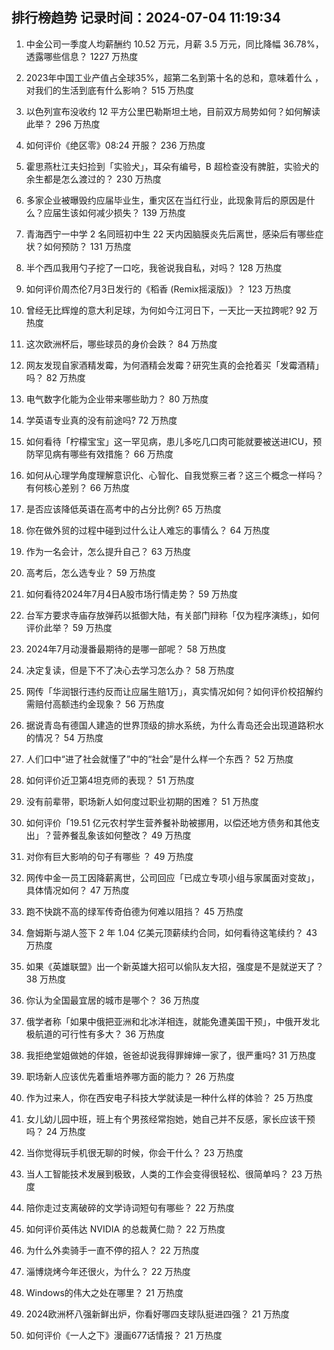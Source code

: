 
## 排行榜趋势 记录时间：2024-07-04 11:19:34
  
  1. 中金公司一季度人均薪酬约 10.52 万元，月薪 3.5 万元，同比降幅 36.78%，透露哪些信息？ 1227 万热度
    
  2. 2023年中国工业产值占全球35%，超第二名到第十名的总和，意味着什么 ，对我们的生活到底有什么影响？ 515 万热度
    
  3. 以色列宣布没收约 12 平方公里巴勒斯坦土地，目前双方局势如何？如何解读此举？ 296 万热度
    
  4. 如何评价《绝区零》08:24 开服？ 236 万热度
    
  5. 霍思燕杜江夫妇捡到「实验犬」，耳朵有编号，B 超检查没有脾脏，实验犬的余生都是怎么渡过的？ 230 万热度
    
  6. 多家企业被曝毁约应届毕业生，重灾区在当红行业，此现象背后的原因是什么？应届生该如何减少损失？ 139 万热度
    
  7. 青海西宁一中学 2 名同班初中生 22 天内因脑膜炎先后离世，感染后有哪些症状？如何预防？ 131 万热度
    
  8. 半个西瓜我用勺子挖了一口吃，我爸说我自私，对吗？ 128 万热度
    
  9. 如何评价周杰伦7月3日发行的《稻香 (Remix摇滚版)》？ 123 万热度
    
  10. 曾经无比辉煌的意大利足球，为何如今江河日下，一天比一天拉跨呢? 92 万热度
    
  11. 这次欧洲杯后，哪些球员的身价会跌？ 84 万热度
    
  12. 网友发现自家酒精发霉，为何酒精会发霉？研究生真的会抢着买「发霉酒精」吗？ 82 万热度
    
  13. 电气数字化能为企业带来哪些助力？ 80 万热度
    
  14. 学英语专业真的没有前途吗? 72 万热度
    
  15. 如何看待「柠檬宝宝」这一罕见病，患儿多吃几口肉可能就要被送进ICU，预防罕见病有哪些有效措施？ 66 万热度
    
  16. 如何从心理学角度理解意识化、心智化、自我觉察三者？这三个概念一样吗？有何核心差别？ 66 万热度
    
  17. 是否应该降低英语在高考中的占分比例? 65 万热度
    
  18. 你在做外贸的过程中碰到过什么让人难忘的事情么？ 64 万热度
    
  19. 作为一名会计，怎么提升自己？ 63 万热度
    
  20. 高考后，怎么选专业？ 59 万热度
    
  21. 如何看待2024年7月4日A股市场行情走势？ 59 万热度
    
  22. 台军方要求寺庙存放弹药以抵御大陆，有关部门辩称「仅为程序演练」，如何评价此举？ 59 万热度
    
  23. 2024年7月动漫番最期待的是哪一部呢？ 58 万热度
    
  24. 决定复读，但是下不了决心去学习怎么办？ 58 万热度
    
  25. 网传「华润银行违约反而让应届生赔1万」，真实情况如何？如何评价校招解约需赔付高额违约金现象？ 56 万热度
    
  26. 据说青岛有德国人建造的世界顶级的排水系统，为什么青岛还会出现道路积水的情况？ 54 万热度
    
  27. 人们口中“进了社会就懂了”中的“社会”是什么样一个东西？ 52 万热度
    
  28. 如何评价近卫第4坦克师的表现？ 51 万热度
    
  29. 没有前辈带，职场新人如何度过职业初期的困难？ 51 万热度
    
  30. 如何评价「19.51 亿元农村学生营养餐补助被挪用，以偿还地方债务和其他支出」？营养餐乱象该如何整改？ 49 万热度
    
  31. 对你有巨大影响的句子有哪些 ？ 49 万热度
    
  32. 网传中金一员工因降薪离世，公司回应「已成立专项小组与家属面对变故」，具体情况如何？ 47 万热度
    
  33. 跑不快跳不高的绿军传奇伯德为何难以阻挡？ 45 万热度
    
  34. 詹姆斯与湖人签下 2 年 1.04 亿美元顶薪续约合同，如何看待这笔续约？ 43 万热度
    
  35. 如果《英雄联盟》出一个新英雄大招可以偷队友大招，强度是不是就逆天了？ 38 万热度
    
  36. 你认为全国最宜居的城市是哪个？ 36 万热度
    
  37. 俄学者称「如果中俄把亚洲和北冰洋相连，就能免遭美国干预」，中俄开发北极航道的可行性有多大？ 36 万热度
    
  38. 我拒绝堂姐做她的伴娘，爸爸却说我得罪婶婶一家了，很严重吗? 31 万热度
    
  39. 职场新人应该优先着重培养哪方面的能力？ 26 万热度
    
  40. 作为过来人，你在西安电子科技大学就读是一种什么样的体验？ 25 万热度
    
  41. 女儿幼儿园中班，班上有个男孩经常抱她，她自己并不反感，家长应该干预吗？ 24 万热度
    
  42. 当你觉得玩手机很无聊的时候，你会干什么？ 23 万热度
    
  43. 当人工智能技术发展到极致，人类的工作会变得很轻松、很简单吗？ 23 万热度
    
  44. 陪你走过支离破碎的文学诗词短句有哪些？ 22 万热度
    
  45. 如何评价英伟达 NVIDIA 的总裁黄仁勋？ 22 万热度
    
  46. 为什么外卖骑手一直不停的招人？ 22 万热度
    
  47. 淄博烧烤今年还很火，为什么？ 22 万热度
    
  48. Windows的伟大之处在哪里？ 21 万热度
    
  49. 2024欧洲杯八强新鲜出炉，你看好哪四支球队挺进四强？ 21 万热度
    
  50. 如何评价《一人之下》漫画677话情报？ 21 万热度
    